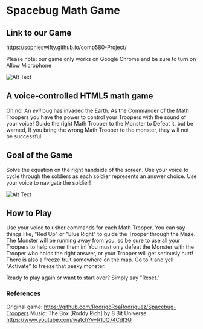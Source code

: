 # Spacebug Math Game


## Link to our Game
https://sophieswifty.github.io/comp580-Project/

Please note: our game only works on Google Chrome and be sure to turn on Allow Microphone

![Alt Text](https://user-images.githubusercontent.com/33109710/80932530-dca61b00-8d8d-11ea-9a8b-bbbc75e23cdf.png)



## A voice-controlled HTML5 math game
Oh no! An *evil* bug has invaded the Earth. As the Commander of the Math Troopers you have the power to control your Troopers with the sound of your voice! Guide the right Math Trooper to the Monster to Defeat it, but be warned, If you bring the wrong Math Trooper to the monster, they will not be successful. 

## Goal of the Game
Solve the equation on the right handside of the screen. Use your voice to cycle through the soldiers as each soldier represents an answer choice. Use your voice to navigate the soldier!

![Alt Text](https://user-images.githubusercontent.com/33109710/80932239-a74cfd80-8d8c-11ea-81c2-4aa5898fd37a.png)


## How to Play
Use your voice to usher commands for each Math Trooper. You can say things like, "Red Up" or "Blue Right" to guide the Trooper through the Maze. The Monster will be running away from you, so be sure to use all your Troopers to help corner them in! You must only defeat the Monster with the Trooper who holds the right answer, or your Trooper will get seriously hurt! There is also a freeze fruit somewhere on the map. Go to it and yell "Activate" to freeze that pesky monster. 

Ready to play again or want to start over? Simply say "Reset."



### References
Original game: https://github.com/RodrigoRoaRodriguez/Spacebug-Troopers
Music: The Box [Roddy Rich] by 8 Bit Universe
https://www.youtube.com/watch?v=R1JQ74CdI3Q
